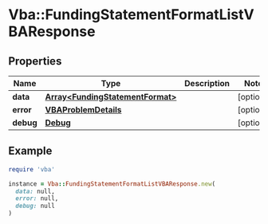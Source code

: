 # Vba::FundingStatementFormatListVBAResponse

## Properties

| Name | Type | Description | Notes |
| ---- | ---- | ----------- | ----- |
| **data** | [**Array&lt;FundingStatementFormat&gt;**](FundingStatementFormat.md) |  | [optional] |
| **error** | [**VBAProblemDetails**](VBAProblemDetails.md) |  | [optional] |
| **debug** | [**Debug**](Debug.md) |  | [optional] |

## Example

```ruby
require 'vba'

instance = Vba::FundingStatementFormatListVBAResponse.new(
  data: null,
  error: null,
  debug: null
)
```

